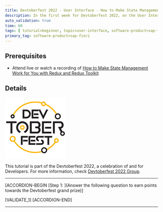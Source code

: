 ```yaml
---
title: Devtoberfest 2022 - User Interface - How to Make State Management Work for You with Redux and Redux Toolkit
description: In the first week for Devtoberfest 2022, on the User Interface day you watched a session about *How to Make State Management Work for You with Redux and Redux Toolkit*. Here we test if you have listened carefully, so go ahead and answer the question to earn extra points towards the grand prize.
auto_validation: true
time: 60
tags: [ tutorial>beginner, topic>user-interface, software-product>sap-fiori]
primary_tag: software-product>sap-fiori
---
```


## Prerequisites

- Attend live or watch a recording of [How to Make State Management Work for You with Redux and Redux Toolkit](https://groups.community.sap.com/t5/devtoberfest/how-to-make-state-management-work-for-you-with-redux-and-redux/ec-p/9453#M56)

## Details

![Devtoberfest](Devtoberfest.jpg)

This tutorial is part of the Devtoberfest 2022, a celebration of and for Developers. For more information, check [Devtoberfest 2022 Group](https://groups.community.sap.com/t5/devtoberfest/gh-p/Devtoberfest).

---

[ACCORDION-BEGIN [Step 1: ](Answer the following question to earn points towards the Devtoberfest grand prize)]

[VALIDATE_1]
[ACCORDION-END]

---
